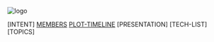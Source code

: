 ![logo](https://github.com/trekshcool/Ironman3/blob/master/Image/Iron-Man-3-Wallpaper-037.jpg)

[INTENT]
[MEMBERS](https://github.com/trekshcool/Ironman3/blob/master/title) 
[PLOT-TIMELINE](https://trekshcool.github.io/Ironman3/timeline)
[PRESENTATION]
[TECH-LIST]
[TOPICS]




